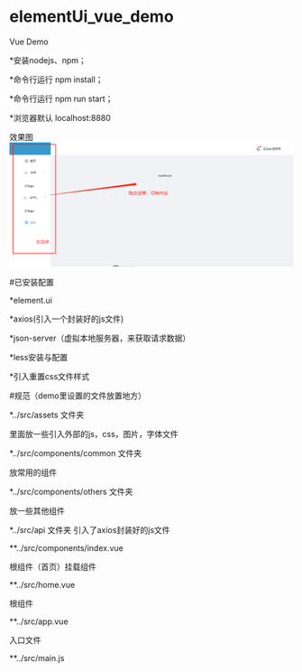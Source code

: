 # elementUi_vue_demo

Vue Demo

*安装nodejs、npm；

*命令行运行 npm install；

*命令行运行 npm run start；

*浏览器默认 localhost:8880


效果图
![demo](https://github.com/lilyping/elementUi_vue_demo/blob/master/eui_vue27.png)

#已安装配置

*element.ui

*axios(引入一个封装好的js文件)

*json-server（虚拟本地服务器，来获取请求数据）

*less安装与配置

*引入重置css文件样式

#规范（demo里设置的文件放置地方）

*../src/assets 文件夹

里面放一些引入外部的js，css，图片，字体文件

*../src/components/common 文件夹

放常用的组件

*../src/components/others 文件夹

放一些其他组件

*../src/api 文件夹 引入了axios封装好的js文件

**../src/components/index.vue

根组件（首页）挂载组件

**../src/home.vue

根组件

**../src/app.vue

入口文件

**../src/main.js
